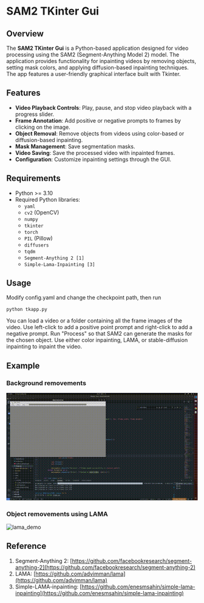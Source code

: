 # SAM2 TKinter Gui

## Overview

The **SAM2 TKinter Gui** is a Python-based application designed for video processing using the SAM2 (Segment-Anything Model 2) model. The application provides functionality for inpainting videos by removing objects, setting mask colors, and applying diffusion-based inpainting techniques. The app features a user-friendly graphical interface built with Tkinter.

## Features

- **Video Playback Controls**: Play, pause, and stop video playback with a progress slider.
- **Frame Annotation**: Add positive or negative prompts to frames by clicking on the image.
- **Object Removal**: Remove objects from videos using color-based or diffusion-based inpainting.
- **Mask Management**: Save segmentation masks.
- **Video Saving**: Save the processed video with inpainted frames.
- **Configuration**: Customize inpainting settings through the GUI.

## Requirements

- Python >= 3.10
- Required Python libraries:
  - `yaml`
  - `cv2` (OpenCV)
  - `numpy`
  - `tkinter`
  - `torch`
  - `PIL` (Pillow)
  - `diffusers`
  - `tqdm`
  - `Segment-Anything 2 [1]`
  - `Simple-Lama-Inpainting [3]` 
 
  
## Usage
Modify config.yaml and change the checkpoint path, then run
```shell
python tkapp.py
```
You can load a video or a folder containing all the frame images of the video. Use left-click to add a positive point prompt and right-click to add a negative prompt. Run "Process" so that SAM2 can generate the masks for the chosen object. Use either color inpainting, LAMA, or stable-diffusion inpainting to inpaint the video.


## Example

### Background removements
![color_demo](./pics/color_demo.gif)

### Object removements using LAMA
![lama_demo](./pics/lama_demo.gif)

## Reference
1. Segment-Anything 2: [https://github.com/facebookresearch/segment-anything-2](https://github.com/facebookresearch/segment-anything-2)
2. LAMA: [https://github.com/advimman/lama](https://github.com/advimman/lama)
3. Simple-LAMA-inpainting: [https://github.com/enesmsahin/simple-lama-inpainting](https://github.com/enesmsahin/simple-lama-inpainting) 

